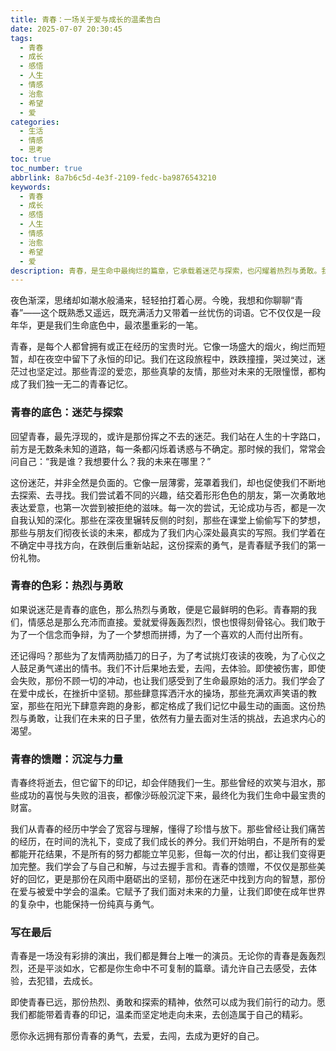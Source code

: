 ```yaml
---
title: 青春：一场关于爱与成长的温柔告白
date: 2025-07-07 20:30:45
tags:
  - 青春
  - 成长
  - 感悟
  - 人生
  - 情感
  - 治愈
  - 希望
  - 爱
categories:
  - 生活
  - 情感
  - 思考
toc: true
toc_number: true
abbrlink: 8a7b6c5d-4e3f-2109-fedc-ba9876543210
keywords:
  - 青春
  - 成长
  - 感悟
  - 人生
  - 情感
  - 治愈
  - 希望
  - 爱
description: 青春，是生命中最绚烂的篇章，它承载着迷茫与探索，也闪耀着热烈与勇敢。我们在这段旅程中跌跌撞撞，却也因此学会了爱与被爱，懂得了成长与放下。这不仅仅是一段时光，更是一种刻骨铭心的体验，它塑造了我们，也赋予了我们前行的力量。
---
```


夜色渐深，思绪却如潮水般涌来，轻轻拍打着心房。今晚，我想和你聊聊“青春”——这个既熟悉又遥远，既充满活力又带着一丝忧伤的词语。它不仅仅是一段年华，更是我们生命底色中，最浓墨重彩的一笔。

青春，是每个人都曾拥有或正在经历的宝贵时光。它像一场盛大的烟火，绚烂而短暂，却在夜空中留下了永恒的印记。我们在这段旅程中，跌跌撞撞，哭过笑过，迷茫过也坚定过。那些青涩的爱恋，那些真挚的友情，那些对未来的无限憧憬，都构成了我们独一无二的青春记忆。

### 青春的底色：迷茫与探索

回望青春，最先浮现的，或许是那份挥之不去的迷茫。我们站在人生的十字路口，前方是无数条未知的道路，每一条都闪烁着诱惑与不确定。那时候的我们，常常会问自己：“我是谁？我想要什么？我的未来在哪里？”

这份迷茫，并非全然是负面的。它像一层薄雾，笼罩着我们，却也促使我们不断地去探索、去寻找。我们尝试着不同的兴趣，结交着形形色色的朋友，第一次勇敢地表达爱意，也第一次尝到被拒绝的滋味。每一次的尝试，无论成功与否，都是一次自我认知的深化。那些在深夜里辗转反侧的时刻，那些在课堂上偷偷写下的梦想，那些与朋友们彻夜长谈的未来，都成为了我们内心深处最真实的写照。我们学着在不确定中寻找方向，在跌倒后重新站起，这份探索的勇气，是青春赋予我们的第一份礼物。

### 青春的色彩：热烈与勇敢

如果说迷茫是青春的底色，那么热烈与勇敢，便是它最鲜明的色彩。青春期的我们，情感总是那么充沛而直接。爱就爱得轰轰烈烈，恨也恨得刻骨铭心。我们敢于为了一个信念而争辩，为了一个梦想而拼搏，为了一个喜欢的人而付出所有。

还记得吗？那些为了友情两肋插刀的日子，为了考试挑灯夜读的夜晚，为了心仪之人鼓足勇气递出的情书。我们不计后果地去爱，去闯，去体验。即使被伤害，即使会失败，那份不顾一切的冲动，也让我们感受到了生命最原始的活力。我们学会了在爱中成长，在挫折中坚韧。那些肆意挥洒汗水的操场，那些充满欢声笑语的教室，那些在阳光下肆意奔跑的身影，都定格成了我们记忆中最生动的画面。这份热烈与勇敢，让我们在未来的日子里，依然有力量去面对生活的挑战，去追求内心的渴望。

### 青春的馈赠：沉淀与力量

青春终将逝去，但它留下的印记，却会伴随我们一生。那些曾经的欢笑与泪水，那些成功的喜悦与失败的沮丧，都像沙砾般沉淀下来，最终化为我们生命中最宝贵的财富。

我们从青春的经历中学会了宽容与理解，懂得了珍惜与放下。那些曾经让我们痛苦的经历，在时间的洗礼下，变成了我们成长的养分。我们开始明白，不是所有的爱都能开花结果，不是所有的努力都能立竿见影，但每一次的付出，都让我们变得更加完整。我们学会了与自己和解，与过去握手言和。青春的馈赠，不仅仅是那些美好的回忆，更是那份在风雨中磨砺出的坚韧，那份在迷茫中找到方向的智慧，那份在爱与被爱中学会的温柔。它赋予了我们面对未来的力量，让我们即使在成年世界的复杂中，也能保持一份纯真与勇气。

### 写在最后

青春是一场没有彩排的演出，我们都是舞台上唯一的演员。无论你的青春是轰轰烈烈，还是平淡如水，它都是你生命中不可复制的篇章。请允许自己去感受，去体验，去犯错，去成长。

即使青春已远，那份热烈、勇敢和探索的精神，依然可以成为我们前行的动力。愿我们都能带着青春的印记，温柔而坚定地走向未来，去创造属于自己的精彩。

愿你永远拥有那份青春的勇气，去爱，去闯，去成为更好的自己。